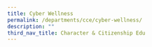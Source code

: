 ```yaml
---
title: Cyber Wellness
permalink: /departments/cce/cyber-wellness/
description: ""
third_nav_title: Character & Citizenship Edu
---
```


